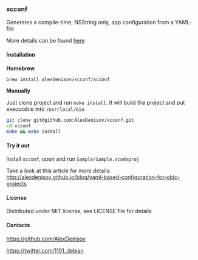 ### xcconf

Generates a compile-time, NSString only, app configuration from a YAML-file

More details can be found [here](http://lowlevelbits.org/yaml-based-configuration-for-objc-projects/)

#### Installation

**Homebrew**

```bash
brew install alexdenisov/xcconf/xcconf
```

**Manually**

Just clone project and run `make install`. It will build the project and put executable into `/usr/local/bin`

```bash
git clone git@github.com:AlexDenisov/xcconf.git
cd xcconf
make && make install
```

#### Try it out

Install `xcconf`, open and run `Sample/Sample.xcodeproj`

Take a look at this article for more details: http://alexdenisov.github.io/blog/yaml-based-configuration-for-objc-projects

#### License

Distributed under MIT license, see LICENSE file for details

#### Contacts

https://github.com/AlexDenisov

https://twitter.com/1101_debian

